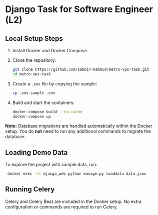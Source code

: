 # Django Task for Software Engineer (L2)

## Local Setup Steps

1. Install Docker and Docker Compose.

2. Clone the repository:

   ```bash
   git clone https://github.com/sabbir-mahmud/metro-vps-task.git
   cd metro-vps-task
   ```

3. Create a `.env` file by copying the sample:

   ```bash
   cp .env.sample .env
   ```

4. Build and start the containers:

   ```bash
   docker-compose build --no-cache
   docker-compose up
   ```

**Note:** Database migrations are handled automatically within the Docker setup. You do **not** need to run any additional commands to migrate the database.

## Loading Demo Data

To explore the project with sample data, run:

```bash
 docker exec -it django_web python manage.py loaddata data.json
```

## Running Celery

Celery and Celery Beat are included in the Docker setup. No extra configuration or commands are required to run Celery.
